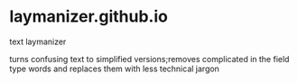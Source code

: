 # laymanizer.github.io
text laymanizer

turns confusing text to simplified versions;removes complicated in the field type words and replaces them with less technical jargon
